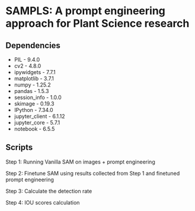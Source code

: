 # SAMPLS: A prompt engineering approach for Plant Science research

## Dependencies

* PIL -                 9.4.0
* cv2 -                 4.8.0
* ipywidgets -         7.7.1
* matplotlib -        3.7.1
* numpy -              1.25.2
* pandas -             1.5.3
* session_info -       1.0.0
* skimage -            0.19.3
* IPython -            7.34.0
* jupyter_client -     6.1.12
* jupyter_core -       5.7.1
* notebook -           6.5.5

## Scripts

Step 1: Running Vanilla SAM on images + prompt engineering

Step 2: Finetune SAM using results collected from Step 1 and finetuned prompt engineering

Step 3: Calculate the detection rate 

Step 4: IOU scores calculation
